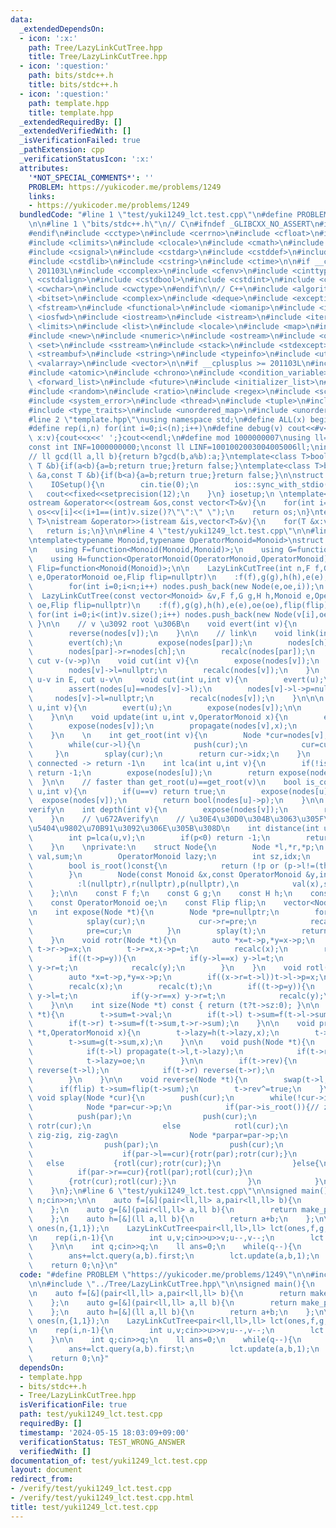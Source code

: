 ```yaml
---
data:
  _extendedDependsOn:
  - icon: ':x:'
    path: Tree/LazyLinkCutTree.hpp
    title: Tree/LazyLinkCutTree.hpp
  - icon: ':question:'
    path: bits/stdc++.h
    title: bits/stdc++.h
  - icon: ':question:'
    path: template.hpp
    title: template.hpp
  _extendedRequiredBy: []
  _extendedVerifiedWith: []
  _isVerificationFailed: true
  _pathExtension: cpp
  _verificationStatusIcon: ':x:'
  attributes:
    '*NOT_SPECIAL_COMMENTS*': ''
    PROBLEM: https://yukicoder.me/problems/1249
    links:
    - https://yukicoder.me/problems/1249
  bundledCode: "#line 1 \"test/yuki1249_lct.test.cpp\"\n#define PROBLEM \"https://yukicoder.me/problems/1249\"\
    \n\n#line 1 \"bits/stdc++.h\"\n// C\n#ifndef _GLIBCXX_NO_ASSERT\n#include <cassert>\n\
    #endif\n#include <cctype>\n#include <cerrno>\n#include <cfloat>\n#include <ciso646>\n\
    #include <climits>\n#include <clocale>\n#include <cmath>\n#include <csetjmp>\n\
    #include <csignal>\n#include <cstdarg>\n#include <cstddef>\n#include <cstdio>\n\
    #include <cstdlib>\n#include <cstring>\n#include <ctime>\n\n#if __cplusplus >=\
    \ 201103L\n#include <ccomplex>\n#include <cfenv>\n#include <cinttypes>\n#include\
    \ <cstdalign>\n#include <cstdbool>\n#include <cstdint>\n#include <ctgmath>\n#include\
    \ <cwchar>\n#include <cwctype>\n#endif\n\n// C++\n#include <algorithm>\n#include\
    \ <bitset>\n#include <complex>\n#include <deque>\n#include <exception>\n#include\
    \ <fstream>\n#include <functional>\n#include <iomanip>\n#include <ios>\n#include\
    \ <iosfwd>\n#include <iostream>\n#include <istream>\n#include <iterator>\n#include\
    \ <limits>\n#include <list>\n#include <locale>\n#include <map>\n#include <memory>\n\
    #include <new>\n#include <numeric>\n#include <ostream>\n#include <queue>\n#include\
    \ <set>\n#include <sstream>\n#include <stack>\n#include <stdexcept>\n#include\
    \ <streambuf>\n#include <string>\n#include <typeinfo>\n#include <utility>\n#include\
    \ <valarray>\n#include <vector>\n\n#if __cplusplus >= 201103L\n#include <array>\n\
    #include <atomic>\n#include <chrono>\n#include <condition_variable>\n#include\
    \ <forward_list>\n#include <future>\n#include <initializer_list>\n#include <mutex>\n\
    #include <random>\n#include <ratio>\n#include <regex>\n#include <scoped_allocator>\n\
    #include <system_error>\n#include <thread>\n#include <tuple>\n#include <typeindex>\n\
    #include <type_traits>\n#include <unordered_map>\n#include <unordered_set>\n#endif\n\
    #line 2 \"template.hpp\"\nusing namespace std;\n#define ALL(x) begin(x),end(x)\n\
    #define rep(i,n) for(int i=0;i<(n);i++)\n#define debug(v) cout<<#v<<\":\";for(auto\
    \ x:v){cout<<x<<' ';}cout<<endl;\n#define mod 1000000007\nusing ll=long long;\n\
    const int INF=1000000000;\nconst ll LINF=1001002003004005006ll;\nint dx[]={1,0,-1,0},dy[]={0,1,0,-1};\n\
    // ll gcd(ll a,ll b){return b?gcd(b,a%b):a;}\ntemplate<class T>bool chmax(T &a,const\
    \ T &b){if(a<b){a=b;return true;}return false;}\ntemplate<class T>bool chmin(T\
    \ &a,const T &b){if(b<a){a=b;return true;}return false;}\n\nstruct IOSetup{\n\
    \    IOSetup(){\n        cin.tie(0);\n        ios::sync_with_stdio(0);\n     \
    \   cout<<fixed<<setprecision(12);\n    }\n} iosetup;\n \ntemplate<typename T>\n\
    ostream &operator<<(ostream &os,const vector<T>&v){\n    for(int i=0;i<(int)v.size();i++)\
    \ os<<v[i]<<(i+1==(int)v.size()?\"\":\" \");\n    return os;\n}\ntemplate<typename\
    \ T>\nistream &operator>>(istream &is,vector<T>&v){\n    for(T &x:v)is>>x;\n \
    \   return is;\n}\n\n#line 4 \"test/yuki1249_lct.test.cpp\"\n\n#line 1 \"Tree/LazyLinkCutTree.hpp\"\
    \ntemplate<typename Monoid,typename OperatorMonoid=Monoid>\nstruct LazyLinkCutTree{\n\
    \n    using F=function<Monoid(Monoid,Monoid)>;\n    using G=function<Monoid(Monoid,OperatorMonoid)>;\n\
    \    using H=function<OperatorMonoid(OperatorMonoid,OperatorMonoid)>;\n    using\
    \ Flip=function<Monoid(Monoid)>;\n\n    LazyLinkCutTree(int n,F f,G g,H h,Monoid\
    \ e,OperatorMonoid oe,Flip flip=nullptr)\n    :f(f),g(g),h(h),e(e),oe(oe),flip(flip){\n\
    \        for(int i=0;i<n;i++) nodes.push_back(new Node(e,oe,i));\n    }\n\n  \
    \  LazyLinkCutTree(const vector<Monoid> &v,F f,G g,H h,Monoid e,OperatorMonoid\
    \ oe,Flip flip=nullptr)\n    :f(f),g(g),h(h),e(e),oe(oe),flip(flip){\n       \
    \ for(int i=0;i<(int)v.size();i++) nodes.push_back(new Node(v[i],oe,i));\n   \
    \ }\n\n    // v \u3092 root \u306B\n    void evert(int v){\n        expose(nodes[v]);\n\
    \        reverse(nodes[v]);\n    }\n\n    // link\n    void link(int ch,int par){\n\
    \        evert(ch);\n        expose(nodes[par]);\n        nodes[ch]->p=nodes[par];\n\
    \        nodes[par]->r=nodes[ch];\n        recalc(nodes[par]);\n    }\n\n    //\
    \ cut v-(v->p)\n    void cut(int v){\n        expose(nodes[v]);\n        nodes[v]->l->p=nullptr;\n\
    \        nodes[v]->l=nullptr;\n        recalc(nodes[v]);\n    }\n    // check\
    \ u-v in E, cut u-v\n    void cut(int u,int v){\n        evert(u);\n        expose(nodes[v]);\n\
    \        assert(nodes[u]==nodes[v]->l);\n        nodes[v]->l->p=nullptr;\n   \
    \     nodes[v]->l=nullptr;\n        recalc(nodes[v]);\n    }\n\n\n    Monoid query(int\
    \ u,int v){\n        evert(u);\n        expose(nodes[v]);\n\n        return nodes[v]->sum;\n\
    \    }\n\n    void update(int u,int v,OperatorMonoid x){\n        evert(u);\n\
    \        expose(nodes[v]);\n        propagate(nodes[v],x);\n        push(nodes[v]);\n\
    \    }\n    \n    int get_root(int v){\n        Node *cur=nodes[v];\n        expose(cur);\n\
    \        while(cur->l){\n            push(cur);\n            cur=cur->l;\n   \
    \     }\n        splay(cur);\n        return cur->idx;\n    }\n    \n    // not\
    \ connected -> return -1\n    int lca(int u,int v){\n        if(!is_connected(u,v))\
    \ return -1;\n        expose(nodes[u]);\n        return expose(nodes[v]);\n  \
    \  }\n\n    // faster than get_root(u)==get_root(v)\n    bool is_connected(int\
    \ u,int v){\n        if(u==v) return true;\n        expose(nodes[u]);\n      \
    \  expose(nodes[v]);\n        return bool(nodes[u]->p);\n    }\n\n    // \u672A\
    verify\n    int depth(int v){\n        expose(nodes[v]);\n        return size(nodes[v])-1;\n\
    \    }\n    // \u672Averify\n    // \u30E4\u30D0\u304B\u3063\u305F\u3089path query\u3067\
    \u5404\u9802\u70B91\u3092\u306E\u305B\u308D\n    int distance(int u,int v){\n\
    \        int p=lca(u,v);\n        if(p<0) return -1;\n        return depth(u)+depth(v)-depth(p)*2;\n\
    \    }\n    \nprivate:\n    struct Node{\n        Node *l,*r,*p;\n        Monoid\
    \ val,sum;\n        OperatorMonoid lazy;\n        int sz,idx;\n        bool rev;\n\
    \        bool is_root()const{\n            return (!p or (p->l!=(this) and p->r!=(this)));\n\
    \        }\n        Node(const Monoid &x,const OperatorMonoid &y,int idx)\n  \
    \          :l(nullptr),r(nullptr),p(nullptr),\n            val(x),sum(x),lazy(y),sz(1),idx(idx),rev(false){}\n\
    \    };\n\n    const F f;\n    const G g;\n    const H h;\n    const Monoid e;\n\
    \    const OperatorMonoid oe;\n    const Flip flip;\n    vector<Node *> nodes;\n\
    \n    int expose(Node *t){\n        Node *pre=nullptr;\n        for(Node *cur=t;cur;cur=cur->p){\n\
    \            splay(cur);\n            cur->r=pre;\n            recalc(cur);\n\
    \            pre=cur;\n        }\n        splay(t);\n        return pre->idx;\n\
    \    }\n    void rotr(Node *t){\n        auto *x=t->p,*y=x->p;\n        if((x->l=t->r))\
    \ t->r->p=x;\n        t->r=x,x->p=t;\n        recalc(x);\n        recalc(t);\n\
    \        if((t->p=y)){\n            if(y->l==x) y->l=t;\n            if(y->r==x)\
    \ y->r=t;\n            recalc(y);\n        }\n    }\n    void rotl(Node *t){\n\
    \        auto *x=t->p,*y=x->p;\n        if((x->r=t->l))t->l->p=x;\n        t->l=x,x->p=t;\n\
    \        recalc(x);\n        recalc(t);\n        if((t->p=y)){\n            if(y->l==x)\
    \ y->l=t;\n            if(y->r==x) y->r=t;\n            recalc(y);\n        }\n\
    \    }\n\n    int size(Node *t) const { return (t?t->sz:0); }\n\n    void recalc(Node\
    \ *t){\n        t->sum=t->val;\n        if(t->l) t->sum=f(t->l->sum,t->sum);\n\
    \        if(t->r) t->sum=f(t->sum,t->r->sum);\n    }\n\n    void propagate(Node\
    \ *t,OperatorMonoid x){\n        t->lazy=h(t->lazy,x);\n        t->val=g(t->val,x);\n\
    \        t->sum=g(t->sum,x);\n    }\n\n    void push(Node *t){\n        if(t->lazy!=oe){\n\
    \            if(t->l) propagate(t->l,t->lazy);\n            if(t->r) propagate(t->r,t->lazy);\n\
    \            t->lazy=oe;\n        }\n\n        if(t->rev){\n            if(t->l)\
    \ reverse(t->l);\n            if(t->r) reverse(t->r);\n            t->rev=false;\n\
    \        }\n    }\n\n    void reverse(Node *t){\n        swap(t->l,t->r);\n  \
    \      if(flip) t->sum=flip(t->sum);\n        t->rev^=true;\n    }\n    \n   \
    \ void splay(Node *cur){\n        push(cur);\n        while(!cur->is_root()){\n\
    \            Node *par=cur->p;\n            if(par->is_root()){// zig\n      \
    \          push(par);\n                push(cur);\n                if(par->l==cur)\
    \ rotr(cur);\n                else            rotl(cur);\n            }else{//\
    \ zig-zig, zig-zag\n                Node *parpar=par->p;\n                push(parpar);\n\
    \                push(par);\n                push(cur);\n                if(parpar->l==par){\n\
    \                    if(par->l==cur){rotr(par);rotr(cur);}\n                 \
    \   else           {rotl(cur);rotr(cur);}\n                }else{\n          \
    \          if(par->r==cur){rotl(par);rotl(cur);}\n                    else   \
    \        {rotr(cur);rotl(cur);}\n                }\n            }\n        }\n\
    \    }\n};\n#line 6 \"test/yuki1249_lct.test.cpp\"\n\nsigned main(){\n    int\
    \ n;cin>>n;\n\n    auto f=[&](pair<ll,ll> a,pair<ll,ll> b){\n        return make_pair(a.first+b.first,a.second+b.second);\n\
    \    };\n    auto g=[&](pair<ll,ll> a,ll b){\n        return make_pair(a.first+a.second*b,a.second);\n\
    \    };\n    auto h=[&](ll a,ll b){\n        return a+b;\n    };\n\n    vector<pair<ll,ll>>\
    \ ones(n,{1,1});\n    LazyLinkCutTree<pair<ll,ll>,ll> lct(ones,f,g,h,{0,0},0);\n\
    \n    rep(i,n-1){\n        int u,v;cin>>u>>v;u--,v--;\n        lct.link(u,v);\n\
    \    }\n\n    int q;cin>>q;\n    ll ans=0;\n    while(q--){\n        int a,b;cin>>a>>b;a--,b--;\n\
    \        ans+=lct.query(a,b).first;\n        lct.update(a,b,1);\n    }\n    cout<<ans<<endl;\n\
    \    return 0;\n}\n"
  code: "#define PROBLEM \"https://yukicoder.me/problems/1249\"\n\n#include \"../template.hpp\"\
    \n\n#include \"../Tree/LazyLinkCutTree.hpp\"\n\nsigned main(){\n    int n;cin>>n;\n\
    \n    auto f=[&](pair<ll,ll> a,pair<ll,ll> b){\n        return make_pair(a.first+b.first,a.second+b.second);\n\
    \    };\n    auto g=[&](pair<ll,ll> a,ll b){\n        return make_pair(a.first+a.second*b,a.second);\n\
    \    };\n    auto h=[&](ll a,ll b){\n        return a+b;\n    };\n\n    vector<pair<ll,ll>>\
    \ ones(n,{1,1});\n    LazyLinkCutTree<pair<ll,ll>,ll> lct(ones,f,g,h,{0,0},0);\n\
    \n    rep(i,n-1){\n        int u,v;cin>>u>>v;u--,v--;\n        lct.link(u,v);\n\
    \    }\n\n    int q;cin>>q;\n    ll ans=0;\n    while(q--){\n        int a,b;cin>>a>>b;a--,b--;\n\
    \        ans+=lct.query(a,b).first;\n        lct.update(a,b,1);\n    }\n    cout<<ans<<endl;\n\
    \    return 0;\n}"
  dependsOn:
  - template.hpp
  - bits/stdc++.h
  - Tree/LazyLinkCutTree.hpp
  isVerificationFile: true
  path: test/yuki1249_lct.test.cpp
  requiredBy: []
  timestamp: '2024-05-15 18:03:09+09:00'
  verificationStatus: TEST_WRONG_ANSWER
  verifiedWith: []
documentation_of: test/yuki1249_lct.test.cpp
layout: document
redirect_from:
- /verify/test/yuki1249_lct.test.cpp
- /verify/test/yuki1249_lct.test.cpp.html
title: test/yuki1249_lct.test.cpp
---
```

